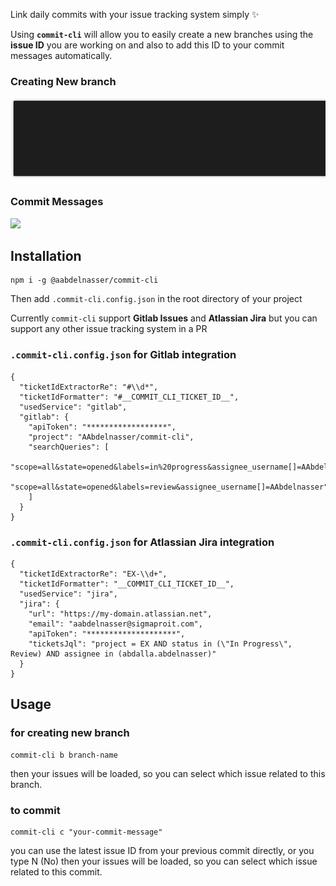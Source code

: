 Link daily commits with your issue tracking system simply ✨

Using **`commit-cli`** will allow you to easily create a new branches using the **issue ID** you are working on and also to add this ID to your commit messages automatically.

### Creating New branch
![](docs/new-branch.gif)

### Commit Messages
![](docs/commits.gif)

## Installation

```
npm i -g @aabdelnasser/commit-cli
```

Then add `.commit-cli.config.json` in the root directory of your project

Currently `commit-cli` support **Gitlab Issues** and **Atlassian Jira** but you can support any other issue tracking system in a PR

### `.commit-cli.config.json` for Gitlab integration

```
{
  "ticketIdExtractorRe": "#\\d*",
  "ticketIdFormatter": "#__COMMIT_CLI_TICKET_ID__",
  "usedService": "gitlab",
  "gitlab": {
    "apiToken": "******************",
    "project": "AAbdelnasser/commit-cli",
    "searchQueries": [
      "scope=all&state=opened&labels=in%20progress&assignee_username[]=AAbdelnasser",
      "scope=all&state=opened&labels=review&assignee_username[]=AAbdelnasser"
    ]
  }
}
```

### `.commit-cli.config.json` for Atlassian Jira integration

```
{
  "ticketIdExtractorRe": "EX-\\d+",
  "ticketIdFormatter": "__COMMIT_CLI_TICKET_ID__",
  "usedService": "jira",
  "jira": {
    "url": "https://my-domain.atlassian.net",
    "email": "aabdelnasser@sigmaproit.com",
    "apiToken": "********************",
    "ticketsJql": "project = EX AND status in (\"In Progress\", Review) AND assignee in (abdalla.abdelnasser)"
  }
}

```

## Usage

### for creating new branch
```
commit-cli b branch-name
```

then your issues will be loaded, so you can select which issue related to this branch.

### to commit
```
commit-cli c "your-commit-message"
```
you can use the latest issue ID from your previous commit directly, or you type N (No)
then your issues will be loaded, so you can select which issue related to this commit.
